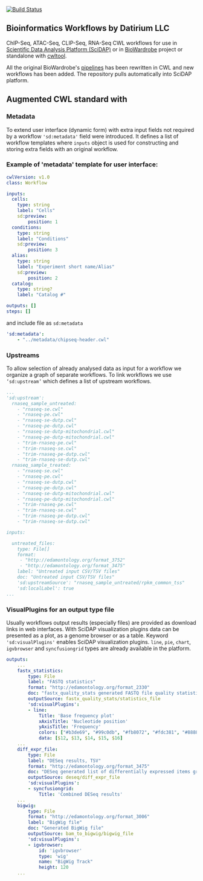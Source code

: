 [![Build Status](https://travis-ci.org/datirium/workflows.svg?branch=master)](https://travis-ci.org/datirium/workflows)


## Bioinformatics Workflows by Datirium LLC 


ChIP-Seq, ATAC-Seq, CLIP-Seq, RNA-Seq CWL workflows for use in [Scientific Data Analysis Platform (SciDAP)](https://scidap.com)
or in [BioWardrobe](https://biowardrobe.com/) project or standalone with [cwltool](https://github.com/common-workflow-language/cwltool).

All the original BioWardrobe's [pipelines](https://genomebiology.biomedcentral.com/articles/10.1186/s13059-015-0720-3)
    has been rewritten in CWL and new workflows has been added.  The repository pulls automatically into SciDAP platform.

## Augmented CWL standard with

### Metadata

To extend user interface (dynamic form) with extra input fields not required by a workflow ```'sd:metadata'``` field were introduced.
It defines a list of workflow templates where ```inputs``` object is used for constructing and storing extra fields with an original workflow.

### Example of 'metadata' template for user interface:

```yaml
cwlVersion: v1.0
class: Workflow

inputs:
  cells:
    type: string
    label: "Cells"
    sd:preview:
        position: 1
  conditions:
    type: string
    label: "Conditions"
    sd:preview:
        position: 3
  alias:
    type: string
    label: "Experiment short name/Alias"
    sd:preview:
        position: 2
  catalog:
    type: string?
    label: "Catalog #"

outputs: []
steps: []

```
and include file as ```sd:metadata```
```yaml
'sd:metadata':
    - "../metadata/chipseq-header.cwl"
```

### Upstreams

To allow selection of already analysed data as input for a workflow we organize a graph of separate workflows. To link workflows we use ```’sd:upstream’``` which defines a list of upstream workflows.

```yaml
...
'sd:upstream':
  rnaseq_sample_untreated:
    - "rnaseq-se.cwl"
    - "rnaseq-pe.cwl"
    - "rnaseq-se-dutp.cwl"
    - "rnaseq-pe-dutp.cwl"
    - "rnaseq-se-dutp-mitochondrial.cwl"
    - "rnaseq-pe-dutp-mitochondrial.cwl"
    - "trim-rnaseq-pe.cwl"
    - "trim-rnaseq-se.cwl"
    - "trim-rnaseq-pe-dutp.cwl"
    - "trim-rnaseq-se-dutp.cwl"
  rnaseq_sample_treated:
    - "rnaseq-se.cwl"
    - "rnaseq-pe.cwl"
    - "rnaseq-se-dutp.cwl"
    - "rnaseq-pe-dutp.cwl"
    - "rnaseq-se-dutp-mitochondrial.cwl"
    - "rnaseq-pe-dutp-mitochondrial.cwl"
    - "trim-rnaseq-pe.cwl"
    - "trim-rnaseq-se.cwl"
    - "trim-rnaseq-pe-dutp.cwl"
    - "trim-rnaseq-se-dutp.cwl"

inputs:

  untreated_files:
    type: File[]
    format:
     - "http://edamontology.org/format_3752"
     - "http://edamontology.org/format_3475"
    label: "Untreated input CSV/TSV files"
    doc: "Untreated input CSV/TSV files"
    'sd:upstreamSource': "rnaseq_sample_untreated/rpkm_common_tss"
    'sd:localLabel': true
...
```

### VisualPlugins for an output type file

Usually workflows output results (especially files) are provided as download links in web interfaces. With SciDAP visualization plugins data can be presented as a plot, as a genome browser or as a table. Keyword `'sd:visualPlugins'` enables SciDAP visualization plugins. `line`, `pie`, `chart`, `igvbrowser` and `syncfusiongrid` types are already available in the platform.


```yaml
outputs:
    ...
    fastx_statistics:
        type: File
        label: "FASTQ statistics"
        format: "http://edamontology.org/format_2330"
        doc: "fastx_quality_stats generated FASTQ file quality statistics file"
        outputSource: fastx_quality_stats/statistics_file
        'sd:visualPlugins':
        - line:
            Title: 'Base frequency plot'
            xAxisTitle: 'Nucleotide position'
            yAxisTitle: 'Frequency'
            colors: ["#b3de69", "#99c0db", "#fb8072", "#fdc381", "#888888"]
            data: [$12, $13, $14, $15, $16]
    ...
    diff_expr_file:
        type: File
        label: "DESeq results, TSV"
        format: "http://edamontology.org/format_3475"
        doc: "DESeq generated list of differentially expressed items grouped by isoforms, genes or common TSS"
        outputSource: deseq/diff_expr_file
        'sd:visualPlugins':
        - syncfusiongrid:
            Title: 'Combined DESeq results'
    ...
    bigwig:
        type: File
        format: "http://edamontology.org/format_3006"
        label: "BigWig file"
        doc: "Generated BigWig file"
        outputSource: bam_to_bigwig/bigwig_file
        'sd:visualPlugins':
        - igvbrowser:
            id: 'igvbrowser'
            type: 'wig'
            name: "BigWig Track"
            height: 120
    ...
```
